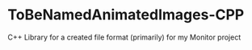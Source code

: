 # ToBeNamedAnimatedImages-CPP
C++ Library for a created file format (primarily) for my Monitor project
